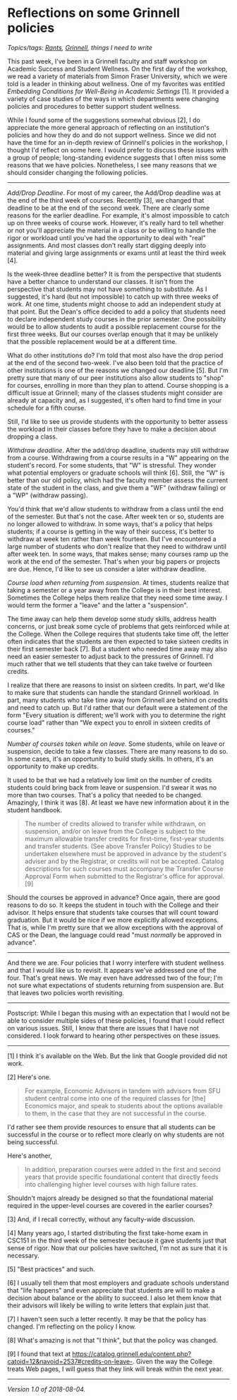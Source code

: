 Reflections on some Grinnell policies
=====================================

*Topics/tags: [Rants](index-rants), [Grinnell](index-grinnell), things I need to write*

This past week, I've been in a Grinnell faculty and staff workshop on
Academic Success and Student Wellness.  On the first day of the workshop,
we read a variety of materials from Simon Fraser University, which we
were told is a leader in thinking about wellness.  One of my favorites
was entitled _Embedding Conditions for Well-Being in Academic Settings_
[1].  It provided a variety of case studies of the ways in which departments
were changing policies and procedures to better support student wellness.

While I found some of the suggestions somewhat obvious [2], I do appreciate
the more general approach of reflecting on an institution's policies and
how they do and do not support wellness.  Since we did not have the time
for an in-depth review of Grinnell's policies in the workshop, I thought
I'd reflect on some here.  I would prefer to discuss these issues with a
group of people; long-standing evidence suggests that I often miss some 
reasons that we have policies.  Nonetheless, I see many reasons that we
should consider changing the following policies.

---

*Add/Drop Deadline*.  For most of my career, the Add/Drop deadline was at
the end of the third week of courses.  Recently [3], we changed that deadline
to be at the end of the second week.  There are clearly some reasons for
the earlier deadline.  For example, it's almost impossible to catch up on
three weeks of course work.  However, it's really hard to tell whether or
not you'll appreciate the material in a class or be willing to handle the
rigor or workload until you've had the opportunity to deal with "real"
assignments.  And most classes don't really start digging deeply into
material and giving large assignments or exams until at least the third
week [4].  

Is the week-three deadline better?  It is from the perspective that
students have a better chance to understand our classes.  It isn't from
the perspective that students may not have something to substitute.
As I suggested, it's hard (but not impossible) to catch up with three
weeks of work.  At one time, students might choose to add an independent
study at that point.  But the Dean's office decided to add a policy
that students need to declare independent study courses in the prior
semester.  One possibility would be to allow students to audit a possible
replacement course for the first three weeks.  But our courses overlap
enough that it may be unlikely that the possible replacement would be
at a different time.

What do other institutions do?  I'm told that most also have the drop
period at the end of the second two-week.  I've also been told that 
the practice of other institutions is one of the reasons we changed our
deadline [5].  But I'm pretty sure that many of our peer institutions also
allow students to "shop" for courses, enrolling in more than they plan
to attend.  Course shopping is a difficult issue at Grinnell; many of
the classes students might consider are already at capacity and, as I
suggested, it's often hard to find time in your schedule for a fifth course.

Still, I'd like to see us provide students with the opportunity to better
assess the workload in their classes before they have to make a decision 
about dropping a class.

*Withdraw deadline*.  After the add/drop deadline, students may still
withdraw from a course.  Withdrawing from a course results in a "W"
appearing on the student's record.  For some students, that "W" is
stressful.  They wonder what potential employers or graduate schools
will think [6].  Still, the "W" is better than our old policy, which had
the faculty member assess the current state of the student in the class,
and give them a "WF" (withdraw failing) or a "WP" (withdraw passing).

You'd think that we'd allow students to withdraw from a class until the
end of the semester.  But that's not the case.  After week ten or so,
students are no longer allowed to withdraw.  In some ways, that's a policy
that helps students; if a course is getting in the way of their success,
it's better to withdraw at week ten rather than week fourteen.  But I've
encountered a large number of students who don't realize that they need
to withdraw until after week ten.  In some ways, that makes sense; many
courses ramp up the work at the end of the semester.  That's when your
big papers or projects are due.  Hence, I'd like to see us consider a
later withdraw deadline.

*Course load when returning from suspension*.  At times, students realize
that taking a semester or a year away from the College is in their
best interest.  Sometimes the College helps them realize that they need 
some time away.  I would term the former a "leave" and the latter a
"suspension".  

The time away can help them develop some study skills, address health
concerns, or just break some cycle of problems that gets reinforced while
at the College.  When the College requires that students take time off,
the letter often indicates that the students are then expected to take
sixteen credits in their first semester back [7].  But a student who
needed time away may also need an easier semester to adjust back to the
pressures of Grinnell.  I'd much rather that we tell students that they
can take twelve or fourteen credits.

I realize that there are reasons to insist on sixteen credits.  In part,
we'd like to make sure that students can handle the standard Grinnell
workload.  In part, many students who take time away from Grinnell are
behind on credits and need to catch up.  But I'd rather that our default
were a statement of the form "Every situation is different; we'll work
with you to determine the right course load" rather than "We expect you
to enroll in sixteen credits of courses."

*Number of courses taken while on leave*.  Some students, while on leave
or suspension, decide to take a few classes.  There are many reasons to
do so.  In some cases, it's an opportunity to build study skills.  In
others, it's an opportunity to make up credits.

It used to be that we had a relatively low limit on the number of credits
students could bring back from leave or suspension.  I'd swear it was
no more than two courses.  That's a policy that needed to be changed.
Amazingly, I think it was [8].  At least we have new information about
it in the student handbook.

> The number of credits allowed to transfer while withdrawn, on
suspension, and/or on leave from the College is subject to the maximum
allowable transfer credits for first-time, first-year students and
transfer students. (See above Transfer Policy) Studies to be undertaken
elsewhere must be approved in advance by the student's adviser and by
the Registrar, or credits will not be accepted. Catalog descriptions
for such courses must accompany the Transfer Course Approval Form when
submitted to the Registrar's office for approval. [9]

Should the courses be approved in advance?  Once again, there are good
reasons to do so.  It keeps the student in touch with the College and
their advisor.  It helps ensure that students take courses that will
count toward graduation.  But it would be nice if we more explicitly
allowed exceptions.  That is, while I'm pretty sure that we allow
exceptions with the approval of CAS or the Dean, the language could
read "must *normally* be approved in advance".

---

And there we are.  Four policies that I worry interfere with student
wellness and that I would like us to revisit.  It appears we've addressed
one of the four.  That's great news.  We may even have addressed two
of the four; I'm not sure what expectations of students returning from
suspension are.  But that leaves two policies worth revisiting.

---

Postscript: While I began this musing with an expectation that I would not
be able to consider multiple sides of these policies, I found that I could
reflect on various issues.  Still, I know that there are issues that I have
not considered.  I look forward to hearing other perspectives on these
issues.

---

[1] I think it's available on the Web.  But the link that Google provided
did not work.

[2] Here's one.

> For example, Economic Advisors in tandem with advisors from SFU student
central come into one of the required classes for [the] Economics major,
and speak to students about the options available to them, in the case that
they are not successful in the course.

I'd rather see them provide resources to ensure that all students can be
successful in the course or to reflect more clearly on why students are
not being successful.

Here's another,

> In addition, preparation courses were added in the first and second years
that provide specific foundational content that directly feeds into challenging
higher level courses with high failure rates.

Shouldn't majors already be designed so that the foundational material 
required in the upper-level courses are covered in the earlier courses?

[3] And, if I recall correctly, without any faculty-wide discussion.

[4] Many years ago, I started distributing the first take-home exam in CSC151
in the third week of the semester because it gave students just that sense
of rigor.  Now that our policies have switched, I'm not as sure that it is
necessary.  

[5] "Best practices" and such.

[6] I usually tell them that most employers and graduate schools understand
that "life happens" and even appreciate that students are will to make a 
decision about balance or the ability to succeed.  I also let them know that
their advisors will likely be willing to write letters that explain just that.

[7] I haven't seen such a letter recently.  It may be that the policy has
changed.  I'm reflecting on the policy I know.

[8] What's amazing is not that "I think", but that the policy was changed.

[9] I found that text at
<https://catalog.grinnell.edu/content.php?catoid=12&navoid=2537#credits-on-leave->.
Given the way the College treats Web pages, I will guess that they link
will break within the next year.

---

*Version 1.0 of 2018-08-04.*
